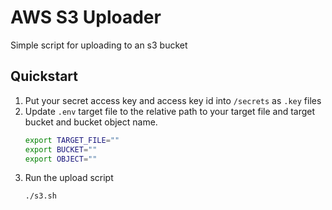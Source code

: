 # AWS S3 Uploader

Simple script for uploading to an s3 bucket

## Quickstart
1. Put your secret access key and access key id into `/secrets` as `.key` files
2. Update `.env` target file to the relative path to your target file and target bucket and bucket object name.
    ```bash
    export TARGET_FILE=""
    export BUCKET=""
    export OBJECT=""
    ```
3. Run the upload script
    ```bash
    ./s3.sh
    ```